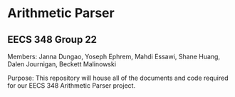 Arithmetic Parser
=================
EECS 348 Group 22
-----------------
Members: Janna Dungao, Yoseph Ephrem, Mahdi Essawi, Shane Huang, Dalen Journigan, Beckett Malinowski

Purpose: This repository will house all of the documents and code required for our EECS 348 Arithmetic Parser project.
